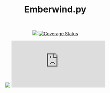<div align="center">

   # Emberwind.py
   <br>

   ![](https://img.shields.io/badge/Python-3.10+-1081c1?logo=python)
   [![Coverage Status](https://coveralls.io/repos/github/Nomnivore-Games/emberwind.py/badge.svg)](https://coveralls.io/github/Nomnivore-Games/emberwind.py)

   [![](https://img.shields.io/badge/Code%20Style-black-000000.svg)](https://github.com/psf/black)
   ![](https://img.shields.io/github/license/Nomnivore-Games/emberwind.py)

</div>